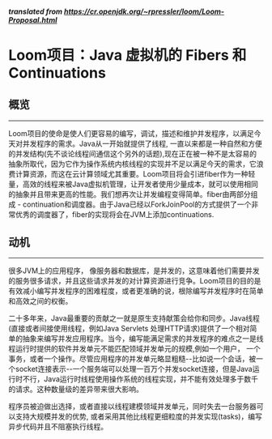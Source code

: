 ##### translated from https://cr.openjdk.org/~rpressler/loom/Loom-Proposal.html
# Loom项目：Java 虚拟机的 Fibers 和 Continuations

## 概览

<hr/>

Loom项目的使命是使人们更容易的编写，调试，描述和维护并发程序，以满足今天对并发程序的需求。Java从一开始就提供了线程, 一直以来都是一种自然和方便的并发结构(先不谈论线程间通信这个另外的话题),现在正在被一种不是太容易的抽象所取代，因为它作为操作系统内核线程的实现并不足以满足今天的需求，它浪费计算资源，而这在云计算领域尤其重要。Loom项目将会引进fiber作为一种轻量，高效的线程来被Java虚拟机管理，让开发者使用少量成本，就可以使用相同的抽象并且带来更高的性能。我们想再次让并发编程变得简单。fiber由两部分组成 - continuation和调度器。由于Java已经以ForkJoinPool的方式提供了一个非常优秀的调度器了，fiber的实现将会在JVM上添加continuations.

## 动机

<hr/>

很多JVM上的应用程序， 像服务器和数据库，是并发的，这意味着他们需要并发的服务很多请求，并且这些请求并发的对计算资源进行竞争。Loom项目的目的是有效减小编写并发程序的困难程度，或者更准确的说，根除编写并发程序时在简单和高效之间的权衡。

二十多年来，Java最重要的贡献之一就是原生支持献策会给你和同步。Java线程(直接或者间接使用线程，例如Java Servlets 处理HTTP请求)提供了一个相对简单的抽象来编写并发应用程序。当今，编写能满足需求的并发程序的难点之一是线程运行时提供的软件并发单元不能匹配领域并发单元的规模,例如一个用户， 一个事务，或者一个操作。尽管应用程序的并发单元略显粗糙--比如说一个会话，被一个socket连接表示--一个服务端可以处理一百万个并发socket连接，但是Java运行时不行，Java运行时线程使用操作系统的线程实现，并不能有效处理多于数千的请求。这种数量级的差异带来很大影响。

程序员被迫做出选择，或者直接以线程建模领域并发单元，同时失去一台服务器可以支持大规模并发的优势, 或者采用其他比线程更细粒度的并发实现(tasks)，编写异步代码并且不阻塞执行线程。

